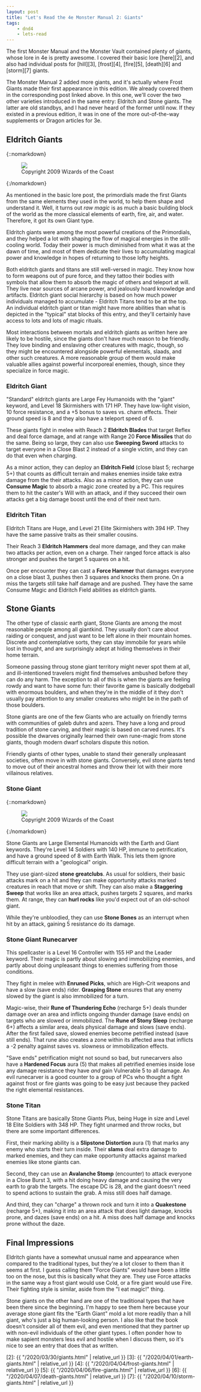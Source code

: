 ```yaml
---
layout: post
title: "Let's Read the 4e Monster Manual 2: Giants"
tags:
    - dnd4
    - lets-read
---
```


The first Monster Manual and the Monster Vault contained plenty of giants, whose
lore in 4e is pretty awesome. I covered their basic lore [here][2], and also had
individual posts for [hill][3], [frost][4], [fire][5], [death][6] and [storm][7]
giants.

The Monster Manual 2 added more giants, and it's actually where Frost Giants
made their first appearance in this edition. We already covered them in the
corresponding post linked above. In this one, we'll cover the two other
varieties introduced in the same entry: Eldritch and Stone giants. The latter
are old standbys, and I had never heard of the former until now. If they existed
in a previous edition, it was in one of the more out-of-the-way supplements or
Dragon articles for 3e.

## Eldritch Giants

{::nomarkdown}
<figure class="center">
  <img src="{{ "/assets/wir-mm2-4e-giant-eldritch.png" | absolute_url }}"/>
  <figcaption>
    Copyright 2009 Wizards of the Coast
  </figcaption>
</figure>
{:/nomarkdown}

As mentioned in the basic lore post, the primordials made the first Giants from
the same elements they used in the world, to help them shape and understand
it. Well, it turns out _raw magic_ is as much a basic building block of the
world as the more classical elements of earth, fire, air, and water. Therefore,
it got its own Giant type.

Eldritch giants were among the most powerful creations of the Primordials, and
they helped a lot with shaping the flow of magical energies in the still-cooling
world. Today their power is much diminished from what it was at the dawn of
time, and most of them dedicate their lives to accumulating magical power and
knowledge in hopes of returning to those lofty heights.

Both eldritch giants and titans are still well-versed in magic. They know how to
form weapons out of pure force, and they tattoo their bodies with symbols that
allow them to absorb the magic of others and teleport at will. They live near
sources of arcane power, and jealously hoard knowledge and artifacts. Eldritch
giant social hierarchy is based on how much power individuals managed to
accumulate - Eldritch Titans tend to be at the top. An individual eldritch giant
or titan might have more abilities than what is depicted in the "typical" stat
blocks of this entry, and they'll certainly have access to lots and lots of
magic rituals.

Most interactions between mortals and eldritch giants as written here are likely
to be hostile, since the giants don't have much reason to be friendly. They love
binding and enslaving other creatures with magic, though, so they might be
encountered alongside powerful elementals, slaads, and other such creatures. A
more reasonable group of them would make valuable allies against powerful
incorporeal enemies, though, since they specialize in force magic.

### Eldritch Giant

"Standard" eldritch giants are Large Fey Humanoids with the "giant"
keyword, and Level 18 Skirmishers with 171 HP. They have low-light vision, 10
force resistance, and a +5 bonus to saves vs. charm effects. Their ground speed
is 8 and they also have a teleport speed of 6.

These giants fight in melee with Reach 2 **Eldritch Blades** that target Reflex
and deal force damage, and at range with Range 20 **Force Missiles** that do the
same. Being so large, they can also use **Sweeping Sword** attacks to target
everyone in a Close Blast 2 instead of a single victim, and they can do that
even when charging.

As a minor action, they can deploy an **Eldritch Field** (close blast 5; recharge
5+) that counts as difficult terrain and makes enemies inside take extra damage
from the their attacks. Also as a minor action, they can use **Consume Magic**
to absorb a magic zone created by a PC. This requires them to hit the caster's
Will with an attack, and if they succeed their own attacks get a big damage
boost until the end of their next turn.

### Eldritch Titan

Eldritch Titans are Huge, and Level 21 Elite Skirmishers with 394 HP. They have
the same passive traits as their smaller cousins.

Their Reach 3 **Eldritch Hammers** deal more damage, and they can make two
attacks per action, even on a charge. Their ranged force attack is also stronger
and pushes the target 5 squares on a hit.

Once per encounter they can cast a **Force Hammer** that damages everyone on a
close blast 3, pushes then 3 squares and knocks them prone. On a miss the
targets still take half damage and are pushed. They have the same Consume Magic
and Eldritch Field abilities as eldritch giants.

## Stone Giants

The other type of classic earth giant, Stone Giants are among the most
reasonable people among all giantkind. They usually don't care about raiding or
conquest, and just want to be left alone in their mountain homes. Discrete and
contemplative sorts, they can stay immobile for years while lost in thought, and
are surprisingly adept at hiding themselves in their home terrain.

Someone passing throug stone giant territory might never spot them at all, and
ill-intentioned travelers might find themselves ambushed before they can do any
harm. The exception to all of this is when the giants are feeling rowdy and want
to have some fun: their favorite game is basically dodgeball with enormous
boulders, and when they're in the middle of it they don't usually pay attention
to any smaller creatures who might be in the path of those boulders.

Stone giants are one of the few Giants who are actually on friendly terms with
communities of galeb duhrs and azers. They have a long and proud tradition of
stone carving, and their magic is based on carved runes. It's possible the
dwarves originally learned their own rune-magic from stone giants, though modern
dwarf scholars dispute this notion.

Friendly giants of other types, unable to stand their generally unpleasant
societies, often move in with stone giants. Conversely, evil stone giants tend
to move out of their ancestral homes and throw their lot with their more
villainous relatives.

### Stone Giant

{::nomarkdown}
<figure class="center">
  <img src="{{ "/assets/wir-mm2-4e-giant-stone.png" | absolute_url }}"/>
  <figcaption>
    Copyright 2009 Wizards of the Coast
  </figcaption>
</figure>
{:/nomarkdown}

Stone Giants are Large Elemental Humanoids with the Earth and Giant
keywords. They're Level 14 Soldiers with 140 HP, immune to petrification, and
have a ground speed of 8 with Earth Walk. This lets them ignore difficult
terrain with a "geological" origin.

They use giant-sized **stone greatclubs**. As usual for soldiers, their basic
attacks mark on a hit and they can make opportunity attacks marked creatures in
reach that move or shift. They can also make a **Staggering Sweep** that works
like an area attack, pushes targets 2 squares, and marks them. At range, they
can **hurl rocks** like you'd expect out of an old-school giant.

While they're unbloodied, they can use **Stone Bones** as an interrupt when hit
by an attack, gaining 5 resistance do its damage.

### Stone Giant Runecarver

This spellcaster is a Level 16 Controller with 155 HP and the Leader
keyword. Their magic is partly about slowing and immobilizing enemies, and
partly about doing unpleasant things to enemies suffering from those conditions.

They fight in melee with **Enruned Picks**, which are High-Crit weapons and have
a slow (save ends) rider. **Grasping Stone** ensures that any enemy slowed by
the giant is also immobilized for a turn.

Magic-wise, their **Rune of Thundering Echo** (recharge 5+) deals thunder damage
over an area and inflicts ongoing thunder damage (save ends) on targets who are
slowed or immobilized. The **Rune of Stony Sleep** (recharge 6+) affects a
similar area, deals physical damage and slows (save ends). After the first
failed save, slowed enemies become petrified instead (save still ends). That
rune also creates a zone within its affected area that inflicts a -2 penalty
against saves vs. slowness or immobilization effects.

"Save ends" petrification might not sound so bad, but runecarvers also have a
**Hardened Focus** aura (5) that makes all petrified enemies inside lose any
damage resistance they have _and_ gain Vulnerable 5 to all damage. An evil
runecarver is a good counter to a group of PCs who thought a fight against frost
or fire giants was going to be easy just because they packed the right elemental
resistances.

### Stone Titan

Stone Titans are basically Stone Giants Plus, being Huge in size and Level 18
Elite Soldiers with 348 HP. They fight unarmed and throw rocks, but there are
some important differences.

First, their marking ability is a **Slipstone Distortion** aura (1) that marks
any enemy who starts their turn inside. Their **slams** deal extra damage to
marked enemies, and they can make opportunity attacks against marked enemies
like stone giants can.

Second, they can use an **Avalanche Stomp** (encounter) to attack everyone in a
Close Burst 3, with a hit doing heavy damage and causing the very earth to grab
the targets. The escape DC is 28, and the giant doesn't need to spend actions to
sustain the grab. A miss still does half damage.

And third, they can "charge" a thrown rock and turn it into a **Quakestone**
(recharge 5+), making it into an area attack that does light damage, knocks
prone, and dazes (save ends) on a hit. A miss does half damage and knocks prone
without the daze.

## Final Impressions

Eldritch giants have a somewhat unusual name and appearance when compared to the
traditional types, but they're a lot closer to them than it seems at first. I
guess calling them "Force Giants" would have been a little too on the nose, but
this is basically what they are. They use Force attacks in the same way a frost
giant would use Cold, or a fire giant would use Fire. Their fighting style is
similar, aside from the "I eat magic!" thing.

Stone giants on the other hand are one of the traditional types that have been
there since the beginning. I'm happy to see them here because your average stone
giant fits the "Earth Giant" mold a lot more readily than a hill giant, who's
just a big human-looking person. I also like that the book doesn't consider all
of them evil, and even mentioned that they partner up with non-evil individuals
of the other giant types. I often ponder how to make sapient monsters less evil
and hostile when I discuss them, so it's nice to see an entry that does that as
written.

[2]: {{ "/2020/03/30/giants.html" | relative_url }}
[3]: {{ "/2020/04/01/earth-giants.html" | relative_url }}
[4]: {{ "/2020/04/04/frost-giants.html" | relative_url }}
[5]: {{ "/2020/04/06/fire-giants.html" | relative_url }}
[6]: {{ "/2020/04/07/death-giants.html" | relative_url }}
[7]: {{ "/2020/04/10/storm-giants.html" | relative_url }}
